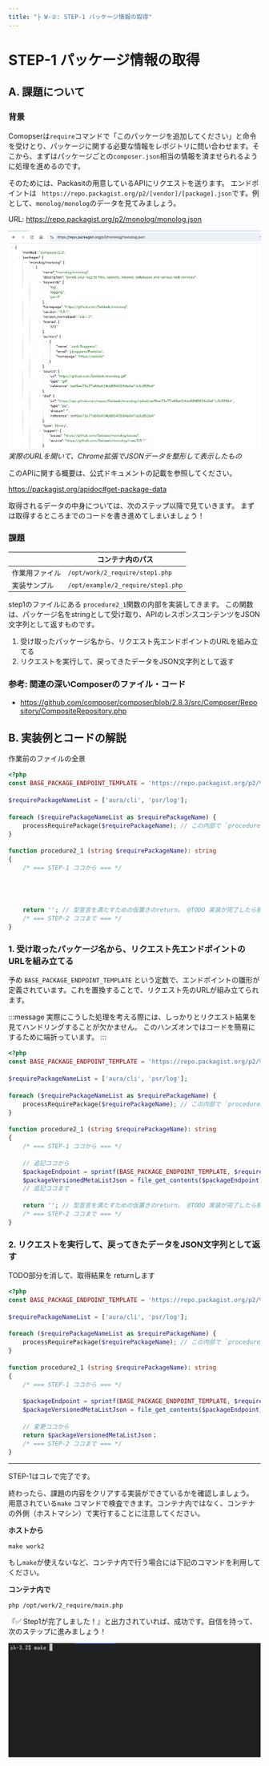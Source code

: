 ```yaml
---
title: "├ W-②: STEP-1 パッケージ情報の取得"
---
```


# STEP-1 パッケージ情報の取得

## A. 課題について

### 背景

Comopserは`require`コマンドで「このパッケージを追加してください」と命令を受けとり、パッケージに関する必要な情報をレポジトリに問い合わせます。そこから、まずはパッケージごとの`composer.json`相当の情報を済ませられるように処理を進めるのです。

そのためには、Packasitの用意しているAPIにリクエストを送ります。
エンドポイントは ` https://repo.packagist.org/p2/[vendor]/[package].json`です。例として、`monolog/monolog`のデータを見てみましょう。

URL: https://repo.packagist.org/p2/monolog/monolog.json

![](/images/3_work2_2_step1/package-json-sample.png)
_実際のURLを開いて、Chrome拡張でJSONデータを整形して表示したもの_

このAPIに関する概要は、公式ドキュメントの記載を参照してください。

https://packagist.org/apidoc#get-package-data

取得されるデータの中身については、次のステップ以降で見ていきます。
まずは取得するところまでのコードを書き進めてしまいましょう！

### 課題

|                | コンテナ内のパス                   |
| -------------- | ---------------------------------- |
| 作業用ファイル | `/opt/work/2_require/step1.php`    |
| 実装サンプル   | `/opt/example/2_require/step1.php` |

step1のファイルにある `procedure2_1`関数の内部を実装してきます。
この関数は、パッケージ名をstringとして受け取り、APIのレスポンスコンテンツをJSON文字列として返すものです。

1. 受け取ったパッケージ名から、リクエスト先エンドポイントのURLを組み立てる
2. リクエストを実行して、戻ってきたデータをJSON文字列として返す

### 参考: 関連の深いComposerのファイル・コード

* https://github.com/composer/composer/blob/2.8.3/src/Composer/Repository/CompositeRepository.php

## B. 実装例とコードの解説

作業前のファイルの全景

```php
<?php
const BASE_PACKAGE_ENDPOINT_TEMPLATE = 'https://repo.packagist.org/p2/%s.json';

$requirePackageNameList = ['aura/cli', 'psr/log'];

foreach ($requirePackageNameList as $requirePackageName) {
    processRequirePackage($requirePackageName); // この内部で `procedure2_1` が呼ばれます
}

function procedure2_1 (string $requirePackageName): string
{
    /* === STEP-1 ココから === */




    return ''; // 型宣言を満たすための仮置きのreturn。 @TODO 実装が完了したら削除してください
    /* === STEP-2 ココまで === */
}
```

### 1. 受け取ったパッケージ名から、リクエスト先エンドポイントのURLを組み立てる

予め `BASE_PACKAGE_ENDPOINT_TEMPLATE` という定数で、エンドポイントの雛形が定義されています。これを置換することで、リクエスト先のURLが組み立てられます。

:::message
実際にこうした処理を考える際には、しっかりとリクエスト結果を見てハンドリングすることが欠かません。
このハンズオンではコードを簡易にするために端折っています。
:::

```php
<?php
const BASE_PACKAGE_ENDPOINT_TEMPLATE = 'https://repo.packagist.org/p2/%s.json';

$requirePackageNameList = ['aura/cli', 'psr/log'];

foreach ($requirePackageNameList as $requirePackageName) {
    processRequirePackage($requirePackageName); // この内部で `procedure2_1` が呼ばれます
}

function procedure2_1 (string $requirePackageName): string
{
    /* === STEP-1 ココから === */
  
    // 追記ココから
    $packageEndpoint = sprintf(BASE_PACKAGE_ENDPOINT_TEMPLATE, $requirePackageName);
    $packageVersionedMetaListJson = file_get_contents($packageEndpoint);
    // 追記ココまで

    return ''; // 型宣言を満たすための仮置きのreturn。 @TODO 実装が完了したら削除してください
    /* === STEP-2 ココまで === */
}
```

### 2. リクエストを実行して、戻ってきたデータをJSON文字列として返す

TODO部分を消して、取得結果を returnします

```php
<?php
const BASE_PACKAGE_ENDPOINT_TEMPLATE = 'https://repo.packagist.org/p2/%s.json';

$requirePackageNameList = ['aura/cli', 'psr/log'];

foreach ($requirePackageNameList as $requirePackageName) {
    processRequirePackage($requirePackageName); // この内部で `procedure2_1` が呼ばれます
}

function procedure2_1 (string $requirePackageName): string
{
    /* === STEP-1 ココから === */
  
    $packageEndpoint = sprintf(BASE_PACKAGE_ENDPOINT_TEMPLATE, $requirePackageName);
    $packageVersionedMetaListJson = file_get_contents($packageEndpoint);

    // 変更ココから
    return $packageVersionedMetaListJson；
    /* === STEP-2 ココまで === */
}
```



---

STEP-1はコレで完了です。

終わったら、課題の内容をクリアする実装ができているかを確認しましょう。
用意されている`make` コマンドで検査できます。コンテナ内ではなく、コンテナの外側（ホストマシン）で実行することに注意してください。

**ホストから**

```
make work2
```

もし`make`が使えないなど、コンテナ内で行う場合には下記のコマンドを利用してください。

**コンテナ内で**

```sh
php /opt/work/2_require/main.php
```

『✅ Step1が完了しました！』と出力されていれば、成功です。自信を持って、次のステップに進みましょう！

![](/images/3_work2_2_step1/finish.gif)

